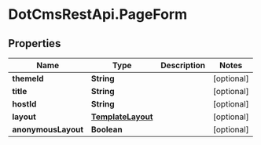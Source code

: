 # DotCmsRestApi.PageForm

## Properties

Name | Type | Description | Notes
------------ | ------------- | ------------- | -------------
**themeId** | **String** |  | [optional] 
**title** | **String** |  | [optional] 
**hostId** | **String** |  | [optional] 
**layout** | [**TemplateLayout**](TemplateLayout.md) |  | [optional] 
**anonymousLayout** | **Boolean** |  | [optional] 



